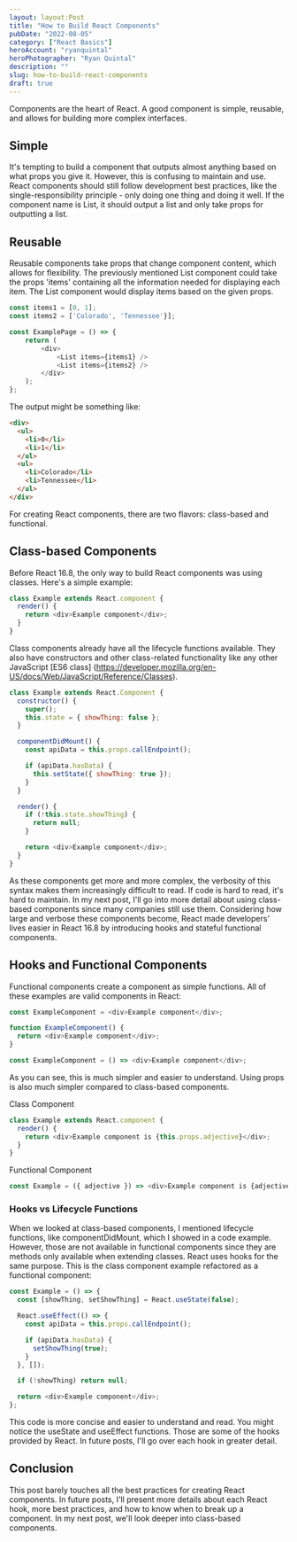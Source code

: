```yaml
---
layout: layout:Post
title: "How to Build React Components"
pubDate: "2022-08-05"
category: ["React Basics"]
heroAccount: "ryanquintal"
heroPhotographer: "Ryan Quintal"
description: ""
slug: how-to-build-react-components
draft: true
---
```


Components are the heart of React. A good component is simple, reusable, and allows for building more complex interfaces.

## Simple

It's tempting to build a component that outputs almost anything based on what props you give it. However, this is confusing to maintain and use. React components should still follow development best practices, like the single-responsibility principle - only doing one thing and doing it well. If the component name is List, it should output a list and only take props for outputting a list.

## Reusable

Reusable components take props that change component content, which allows for flexibility. The previously mentioned List component could take the props 'items' containing all the information needed for displaying each item. The List component would display items based on the given props.

```js
const items1 = [0, 1];
const items2 = ['Colorado', 'Tennessee'}];

const ExamplePage = () => {
    return (
        <div>
            <List items={items1} />
            <List items={items2} />
        </div>
    );
};
```

The output might be something like:

```html
<div>
  <ul>
    <li>0</li>
    <li>1</li>
  </ul>
  <ul>
    <li>Colorado</li>
    <li>Tennessee</li>
  </ul>
</div>
```

For creating React components, there are two flavors: class-based and functional.

## Class-based Components

Before React 16.8, the only way to build React components was using classes. Here's a simple example:

```js
class Example extends React.component {
  render() {
    return <div>Example component</div>;
  }
}
```

Class components already have all the lifecycle functions available. They also have constructors and other class-related functionality like any other JavaScript [ES6 class] (https://developer.mozilla.org/en-US/docs/Web/JavaScript/Reference/Classes).

```js
class Example extends React.Component {
  constructor() {
    super();
    this.state = { showThing: false };
  }

  componentDidMount() {
    const apiData = this.props.callEndpoint();

    if (apiData.hasData) {
      this.setState({ showThing: true });
    }
  }

  render() {
    if (!this.state.showThing) {
      return null;
    }

    return <div>Example component</div>;
  }
}
```

As these components get more and more complex, the verbosity of this syntax makes them increasingly difficult to read. If code is hard to read, it's hard to maintain. In my next post, I'll go into more detail about using class-based components since many companies still use them. Considering how large and verbose these components become, React made developers' lives easier in React 16.8 by introducing hooks and stateful functional components.

## Hooks and Functional Components

Functional components create a component as simple functions. All of these examples are valid components in React:

```js
const ExampleComponent = <div>Example component</div>;

function ExampleComponent() {
  return <div>Example component</div>;
}

const ExampleComponent = () => <div>Example component</div>;
```

As you can see, this is much simpler and easier to understand. Using props is also much simpler compared to class-based components.

Class Component

```js
class Example extends React.component {
  render() {
    return <div>Example component is {this.props.adjective}</div>;
  }
}
```

Functional Component

```js
const Example = ({ adjective }) => <div>Example component is {adjective}</div>;
```

### Hooks vs Lifecycle Functions

When we looked at class-based components, I mentioned lifecycle functions, like componentDidMount, which I showed in a code example. However, those are not available in functional components since they are methods only available when extending classes. React uses hooks for the same purpose. This is the class component example refactored as a functional component:

```js
const Example = () => {
  const [showThing, setShowThing] = React.useState(false);

  React.useEffect(() => {
    const apiData = this.props.callEndpoint();

    if (apiData.hasData) {
      setShowThing(true);
    }
  }, []);

  if (!showThing) return null;

  return <div>Example component</div>;
};
```

This code is more concise and easier to understand and read. You might notice the useState and useEffect functions. Those are some of the hooks provided by React. In future posts, I'll go over each hook in greater detail.

## Conclusion

This post barely touches all the best practices for creating React components. In future posts, I'll present more details about each React hook, more best practices, and how to know when to break up a component. In my next post, we'll look deeper into class-based components.
